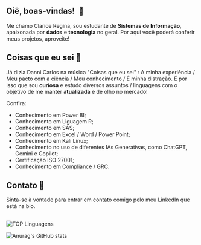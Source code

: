 ## Oiê, boas-vindas!  👋

Me chamo Clarice Regina, sou estudante de **Sistemas de Informação**, apaixonada por **dados** e **tecnologia** no geral. Por aqui você poderá conferir meus projetos, aproveite!

## Coisas que eu sei 📖

Já dizia Danni Carlos na música "Coisas que eu sei" : A minha experiência / Meu pacto com a ciência / Meu conhecimento / É minha distração. É por isso que sou **curiosa** e estudo diversos assuntos / linguagens com o objetivo de me manter **atualizada** e de olho no mercado! 

Confira:

*   Conhecimento em Power BI;
*   Conhecimento em Liguagem R;
*   Conhecimento em SAS;
*   Conhecimento em Excel / Word / Power Point;
*   Conhecimento em Kali Linux;
*   Conhecimento no uso de diferentes IAs Generativas, como ChatGPT, Gemini e Copilot;
*   Certificação ISO 27001;
*   Conhecimento em Compliance / GRC.

## Contato 📱

Sinta-se à vontade para entrar em contato comigo pelo meu LinkedIn que está na bio.

## 

![TOP Linguagens](https://github-readme-stats.vercel.app/api/top-langs/?username=clariceregina&layout=compact&theme=radical)

![Anurag's GitHub stats](https://github-readme-stats.vercel.app/api?username=clariceregina&theme=radical&showicons=true&hide=stars,prs,issues,contribs)
